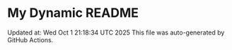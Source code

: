 # My Dynamic README
Updated at: Wed Oct  1 21:18:34 UTC 2025
This file was auto-generated by GitHub Actions.
